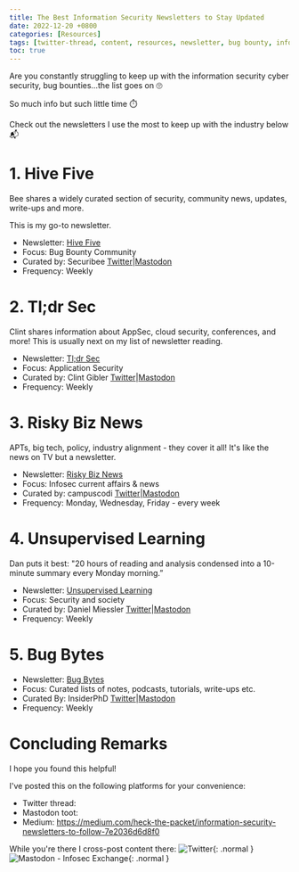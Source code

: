 ```yaml
---
title: The Best Information Security Newsletters to Stay Updated
date: 2022-12-20 +0800
categories: [Resources]
tags: [twitter-thread, content, resources, newsletter, bug bounty, information security, cyber security]
toc: true
---
```


Are you constantly struggling to keep up with the information security cyber security, bug bounties…the list goes on 🙄

So much info but such little time ⏱️ 

Check out the newsletters I use the most to keep up with the industry below 📬

# 1. Hive Five

Bee shares a widely curated section of security, community news, updates, write-ups and more.

This is my go-to newsletter.

* Newsletter: [Hive Five](https://securib.ee/newsletter)
* Focus: Bug Bounty Community
* Curated by: Securibee [Twitter](https://twitter.com/securibee)\|[Mastodon](https://infosec.exchange/@securibee)
* Frequency: Weekly

# 2. Tl;dr Sec

Clint shares information about AppSec, cloud security, conferences, and more! This is usually next on my list of newsletter reading.

* Newsletter: [Tl;dr Sec](https://tldrsec.com/start-here/)
* Focus: Application Security
* Curated by: Clint Gibler [Twitter](https://twitter.com/clintgibler)\|[Mastodon](https://birdsite.wilde.cloud/@clintgibler)
* Frequency: Weekly

# 3. Risky Biz News

APTs, big tech, policy, industry alignment  - they cover it all! It's like the news on TV but a newsletter.

* Newsletter: [Risky Biz News](https://risky.biz/subscribe/)
* Focus: Infosec current affairs & news
* Curated by: campuscodi [Twitter](https://twitter.com/campuscodi)\|[Mastodon](https://mastodon.social/@campuscodi)
* Frequency: Monday, Wednesday, Friday - every week

# 4. Unsupervised Learning

Dan puts it best: "20 hours of reading and analysis condensed into a 10-minute summary every Monday morning.”

* Newsletter: [Unsupervised Learning](https://danielmiessler.com/newsletter/)
* Focus: Security and society
* Curated by: Daniel Miessler [Twitter](https://twitter.com/DanielMiessler)\|[Mastodon](https://infosec.exchange/@danielmiessler)
* Frequency: Weekly

# 5. Bug Bytes

* Newsletter: [Bug Bytes](https://blog.intigriti.com/category/bugbytes/)
* Focus: Curated lists of notes, podcasts, tutorials, write-ups etc.
* Curated By: InsiderPhD [Twitter](https://twitter.com/InsiderPhD)\|[Mastodon](https://infosec.exchange/@insiderphd) 
* Frequency: Weekly

# Concluding Remarks

I hope you found this helpful!

I've posted this on the following platforms for your convenience:
* Twitter thread:
* Mastodon toot:
* Medium: https://medium.com/heck-the-packet/information-security-newsletters-to-follow-7e2036d6d8f0

While you're there I cross-post content there:
![Twitter](https://img.shields.io/twitter/follow/drunkrhin0?style=social){: .normal }
![Mastodon - Infosec Exchange](https://img.shields.io/mastodon/follow/109299352016876860?domain=https%3A%2F%2Finfosec.exchange&style=social){: .normal }